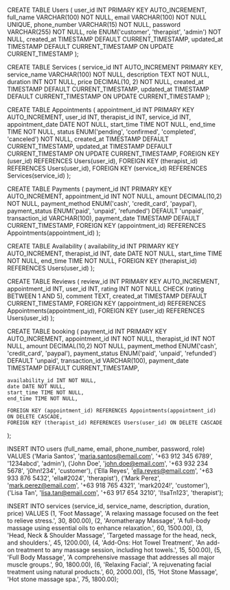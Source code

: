 CREATE TABLE Users (
    user_id INT PRIMARY KEY AUTO_INCREMENT,
    full_name VARCHAR(100) NOT NULL,
    email VARCHAR(100) NOT NULL UNIQUE,
    phone_number VARCHAR(15) NOT NULL,
    password VARCHAR(255) NOT NULL,
    role ENUM('customer', 'therapist', 'admin') NOT NULL,
    created_at TIMESTAMP DEFAULT CURRENT_TIMESTAMP,
    updated_at TIMESTAMP DEFAULT CURRENT_TIMESTAMP ON UPDATE CURRENT_TIMESTAMP
);

CREATE TABLE Services (
    service_id INT AUTO_INCREMENT PRIMARY KEY,
    service_name VARCHAR(100) NOT NULL,
    description TEXT NOT NULL,
    duration INT NOT NULL,
    price DECIMAL(10, 2) NOT NULL,
    created_at TIMESTAMP DEFAULT CURRENT_TIMESTAMP,
    updated_at TIMESTAMP DEFAULT CURRENT_TIMESTAMP ON UPDATE CURRENT_TIMESTAMP
);

CREATE TABLE Appointments (
    appointment_id INT PRIMARY KEY AUTO_INCREMENT,
    user_id INT,
    therapist_id INT,
    service_id INT,
    appointment_date DATE NOT NULL,
    start_time TIME NOT NULL,
    end_time TIME NOT NULL,
    status ENUM('pending', 'confirmed', 'completed', 'canceled') NOT NULL,
    created_at TIMESTAMP DEFAULT CURRENT_TIMESTAMP,
    updated_at TIMESTAMP DEFAULT CURRENT_TIMESTAMP ON UPDATE CURRENT_TIMESTAMP,
    FOREIGN KEY (user_id) REFERENCES Users(user_id),
    FOREIGN KEY (therapist_id) REFERENCES Users(user_id),
    FOREIGN KEY (service_id) REFERENCES Services(service_id)
);

CREATE TABLE Payments (
    payment_id INT PRIMARY KEY AUTO_INCREMENT,
    appointment_id INT NOT NULL,
    amount DECIMAL(10,2) NOT NULL,
    payment_method ENUM('cash', 'credit_card', 'paypal'),
    payment_status ENUM('paid', 'unpaid', 'refunded') DEFAULT 'unpaid',
    transaction_id VARCHAR(100),
    payment_date TIMESTAMP DEFAULT CURRENT_TIMESTAMP,
    FOREIGN KEY (appointment_id) REFERENCES Appointments(appointment_id)
);

CREATE TABLE Availability (
    availability_id INT PRIMARY KEY AUTO_INCREMENT,
    therapist_id INT,
    date DATE NOT NULL,
    start_time TIME NOT NULL,
    end_time TIME NOT NULL,
    FOREIGN KEY (therapist_id) REFERENCES Users(user_id)
);

CREATE TABLE Reviews (
    review_id INT PRIMARY KEY AUTO_INCREMENT,
    appointment_id INT,
    user_id INT,
    rating INT NOT NULL CHECK (rating BETWEEN 1 AND 5),
    comment TEXT,
    created_at TIMESTAMP DEFAULT CURRENT_TIMESTAMP,
    FOREIGN KEY (appointment_id) REFERENCES Appointments(appointment_id),
    FOREIGN KEY (user_id) REFERENCES Users(user_id)
);

CREATE TABLE booking (
    payment_id INT PRIMARY KEY AUTO_INCREMENT,
    appointment_id INT NOT NULL,
    therapist_id INT NOT NULL,
    amount DECIMAL(10,2) NOT NULL,
    payment_method ENUM('cash', 'credit_card', 'paypal'),
    payment_status ENUM('paid', 'unpaid', 'refunded') DEFAULT 'unpaid',
    transaction_id VARCHAR(100),
    payment_date TIMESTAMP DEFAULT CURRENT_TIMESTAMP,
    
    availability_id INT NOT NULL,
    date DATE NOT NULL,
    start_time TIME NOT NULL,
    end_time TIME NOT NULL,
    
    FOREIGN KEY (appointment_id) REFERENCES Appointments(appointment_id) ON DELETE CASCADE,
    FOREIGN KEY (therapist_id) REFERENCES Users(user_id) ON DELETE CASCADE
);



<!-- MADE UP DATA -->

<!-- USERS -->
INSERT INTO users (full_name, email, phone_number, password, role) VALUES
('Maria Santos', 'maria.santos@email.com', '+63 912 345 6789', '1234abcd', 'admin'),
('John Doe', 'john.doe@email.com', '+63 932 234 5678', 'j0hn!234', 'customer'),
('Ella Reyes', 'ella.reyes@email.com', '+63 933 876 5432', 'ella#2024', 'therapist'),
('Mark Perez', 'mark.perez@email.com', '+63 918 765 4321', 'mark2024!', 'customer'),
('Lisa Tan', 'lisa.tan@email.com', '+63 917 654 3210', 'l!saTn123', 'therapist');


<!-- SERVICES -->
INSERT INTO services (service_id, service_name, description, duration, price)
VALUES
(1, 'Foot Massage', 'A relaxing massage focused on the feet to relieve stress.', 30, 800.00),
(2, 'Aromatherapy Massage', 'A full-body massage using essential oils to enhance relaxation.', 60, 1500.00),
(3, 'Head, Neck & Shoulder Massage', 'Targeted massage for the head, neck, and shoulders.', 45, 1200.00),
(4, 'Add-Ons: Hot Towel Treatment', 'An add-on treatment to any massage session, including hot towels.', 15, 500.00),
(5, 'Full Body Massage', 'A comprehensive massage that addresses all major muscle groups.', 90, 1800.00),
(6, 'Relaxing Facial', 'A rejuvenating facial treatment using natural products.', 60, 2000.00),
(15, 'Hot Stone Massage', 'Hot stone massage spa.', 75, 1800.00);